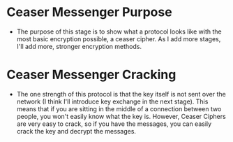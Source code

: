 # Ceaser Messenger Purpose

* The purpose of this stage is to show what a protocol looks like with the most basic encryption possible, a ceaser cipher. As I add more stages, I'll add more, stronger encryption methods.

# Ceaser Messenger Cracking

* The one strength of this protocol is that the key itself is not sent over the network (I think I'll introduce key exchange in the next stage). This means that if you are sitting in the middle of a connection between two people, you won't easily know what the key is. However, Ceaser Ciphers are very easy to crack, so if you have the messages, you can easily crack the key and decrypt the messages.


